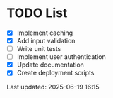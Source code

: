 # TODO List

- [x] Implement caching
- [x] Add input validation
- [ ] Write unit tests
- [ ] Implement user authentication
- [x] Update documentation
- [x] Create deployment scripts

Last updated: 2025-06-19 16:15
